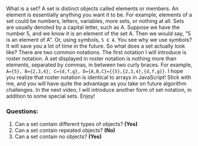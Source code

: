 What is a set? A set is distinct objects called elements or members. An element is essentially anything you want it to be. For example, elements of a set could be numbers, letters, variables, more sets, or nothing at all.
Sets are usually denoted by a capital letter, such as A. Suppose we have the number 5, and we know it is an element of the set A. Then we would say, "5 is an element of A". Or, using symbols, `5 ∈ A`. You see why we use symbols? It will save you a lot of time in the future.
So what does a set actually look like? There are two common notations. The first notation I will introduce is roster notation. A set displayed in roster notation is nothing more than elements, separated by commas, in between two curly braces. For example, `A={5}, B={2,3,4}, C={d,f,g}, D={A,B,C}={{5},{2,3,4},{d,f,g}}`.
I hope you realize that roster notation is identical to arrays in JavaScript! Stick with me, and you will have quite the advantage as you take on future algorithm challenges.
In the next video, I will introduce another form of set notation, in addition to some special sets. Enjoy!


### Questions:
1. Can a set contain different types of objects?  **(Yes)**
2. Can a set contain repeated objects?  **(No)**
3. Can a set contain no objects? **(Yes)**


